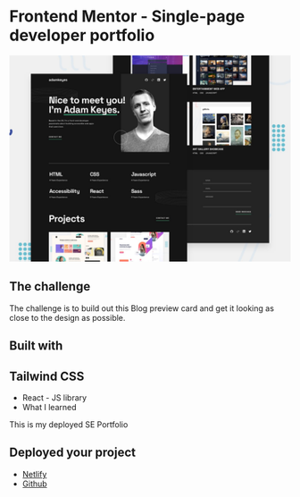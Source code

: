# Frontend Mentor - Single-page developer portfolio

![Design preview for the Single-page developer portfolio coding challenge](./preview.jpg)

## The challenge

The challenge is to build out this Blog preview card and get it looking as close to the design as possible.

## Built with

## Tailwind CSS

- React - JS library
- What I learned

This is my deployed SE Portfolio

## Deployed your project

- [Netlify](https://jocular-churros-6d388d.netlify.app)
- [Github](https://github.com/MundiaNderi/Blog-preview-card)
